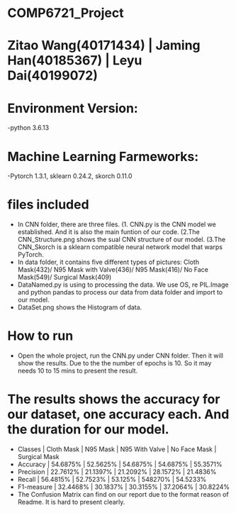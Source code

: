 # COMP6721_Project
# Zitao Wang(40171434) | Jaming Han(40185367) | Leyu Dai(40199072)
# Environment Version: 
-python 3.6.13
# Machine Learning Farmeworks: 
-Pytorch 1.3.1, sklearn 0.24.2, skorch 0.11.0
# files included
- In CNN folder, there are three files. (1. CNN.py is the CNN model we established. And it is also the main funtion of our code. (2.The CNN_Structure.png shows the sual CNN structure of our model. (3.The CNN_Skorch is a sklearn compatible neural network model that warps PyTorch.
- In data folder, it contains five different types of pictures: Cloth Mask(432)/ N95 Mask with Valve(436)/ N95 Mask(416)/ No Face Mask(549)/ Surgical Mask(409)
- DataNamed.py is using to processing the data. We use OS, re PIL.Image and python pandas to process our data from data folder and import to our model.
- DataSet.png shows the Histogram of data.

# How to run
- Open the whole project, run the CNN.py under CNN folder. Then it will show the results. Due to the the number of epochs is 10. So it may needs 10 to 15 mins to present the result.

# The results shows the accuracy for our dataset, one accuracy each. And the duration for our model.

- Classes    | Cloth Mask	| N95 Mask	| N95 With Valve | No Face Mask | Surgical Mask
- Accuracy	 | 54.6875%	  | 52.5625%	|   54.6875%	   |  54.6875%	  |   55.3571%
- Precision	 | 22.7612%	  | 21.1397%	|   21.2092%	   |  28.1572%	  |   21.4836%
- Recall	   | 56.4815%	  | 52.7523%	|   53.125%	     |  548270%	    |   54.5233%
- F1-measure | 32.4468%   |	30.1837%	|   30.3155%	   |  37.2064%	  |   30.8224%
- The Confusion Matrix can find on our report due to the format reason of Readme. It is hard to present clearly.

                  
